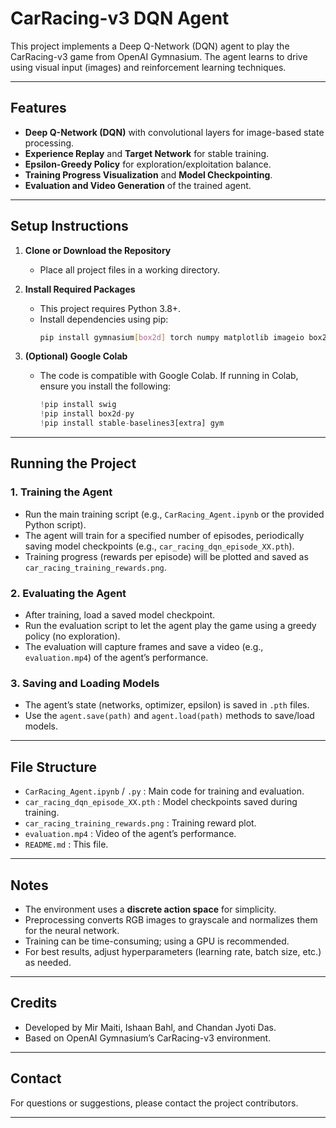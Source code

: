 # CarRacing-v3 DQN Agent

This project implements a Deep Q-Network (DQN) agent to play the CarRacing-v3 game from OpenAI Gymnasium. The agent learns to drive using visual input (images) and reinforcement learning techniques.

---

## Features

- **Deep Q-Network (DQN)** with convolutional layers for image-based state processing.
- **Experience Replay** and **Target Network** for stable training.
- **Epsilon-Greedy Policy** for exploration/exploitation balance.
- **Training Progress Visualization** and **Model Checkpointing**.
- **Evaluation and Video Generation** of the trained agent.

---

## Setup Instructions

1. **Clone or Download the Repository**
   - Place all project files in a working directory.

2. **Install Required Packages**
   - This project requires Python 3.8+.
   - Install dependencies using pip:
     ```bash
     pip install gymnasium[box2d] torch numpy matplotlib imageio box2d-py
     ```

3. **(Optional) Google Colab**
   - The code is compatible with Google Colab. If running in Colab, ensure you install the following:
     ```python
     !pip install swig
     !pip install box2d-py
     !pip install stable-baselines3[extra] gym
     ```

---

## Running the Project

### 1. Training the Agent

- Run the main training script (e.g., `CarRacing_Agent.ipynb` or the provided Python script).
- The agent will train for a specified number of episodes, periodically saving model checkpoints (e.g., `car_racing_dqn_episode_XX.pth`).
- Training progress (rewards per episode) will be plotted and saved as `car_racing_training_rewards.png`.

### 2. Evaluating the Agent

- After training, load a saved model checkpoint.
- Run the evaluation script to let the agent play the game using a greedy policy (no exploration).
- The evaluation will capture frames and save a video (e.g., `evaluation.mp4`) of the agent’s performance.

### 3. Saving and Loading Models

- The agent’s state (networks, optimizer, epsilon) is saved in `.pth` files.
- Use the `agent.save(path)` and `agent.load(path)` methods to save/load models.

---

## File Structure

- `CarRacing_Agent.ipynb` / `.py` : Main code for training and evaluation.
- `car_racing_dqn_episode_XX.pth` : Model checkpoints saved during training.
- `car_racing_training_rewards.png` : Training reward plot.
- `evaluation.mp4` : Video of the agent’s performance.
- `README.md` : This file.

---

## Notes

- The environment uses a **discrete action space** for simplicity.
- Preprocessing converts RGB images to grayscale and normalizes them for the neural network.
- Training can be time-consuming; using a GPU is recommended.
- For best results, adjust hyperparameters (learning rate, batch size, etc.) as needed.

---

## Credits

- Developed by Mir Maiti, Ishaan Bahl, and Chandan Jyoti Das.
- Based on OpenAI Gymnasium’s CarRacing-v3 environment.

---

## Contact

For questions or suggestions, please contact the project contributors.

---

